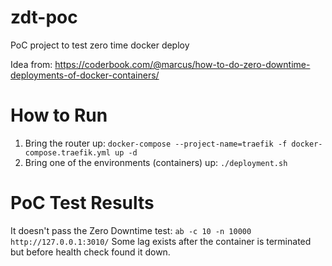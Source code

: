 # zdt-poc
PoC project to test zero time docker deploy

Idea from: https://coderbook.com/@marcus/how-to-do-zero-downtime-deployments-of-docker-containers/

# How to Run

1. Bring the router up: `docker-compose --project-name=traefik -f docker-compose.traefik.yml up -d`
2. Bring one of the environments (containers) up: `./deployment.sh`


# PoC Test Results
It doesn't pass the Zero Downtime test: `ab -c 10 -n 10000 http://127.0.0.1:3010/`
Some lag exists after the container is terminated but before health check found it down.